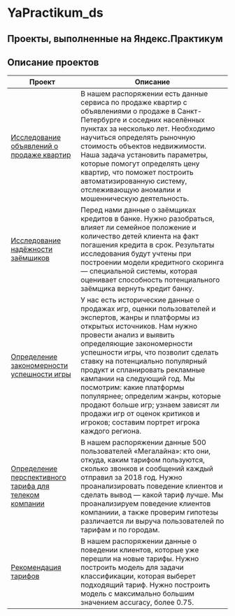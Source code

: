 # YaPractikum_ds
## Проекты, выполненные на Яндекс.Практикум
## Описание проектов

| Проект        | Описание          |
|---------------|-------------------|
|[Исследование объявлений о продаже квартир](https://github.com/cybermetalpunk/YaPractikum_ds/blob/main/real_estate_data/real_estate_data.ipynb)|В нашем распоряжении есть данные сервиса по продаже квартир с объявлениями о продаже в Санкт-Петербурге и соседних населённых пунктах за несколько лет. Необходимо научиться определять рыночную стоимость объектов недвижимости. Наша задача установить параметры, которые помогут определять цену квартир, что поможет построить автоматизированную систему, отслеживающую аномалии и мошенническую деятельность.|
|[Исследование надёжности заёмщиков](https://github.com/cybermetalpunk/YaPractikum_ds/blob/main/debt_analysis/debt_analysis.ipynb)|Перед нами данные о заёмщиках кредитов в банке. Нужно разобраться, влияет ли семейное положение и количество детей клиента на факт погашения кредита в срок. Результаты исследования будут учтены при построении модели кредитного скоринга — специальной системы, которая оценивает способность потенциального заёмщика вернуть кредит банку.|
|[Определение закономерности успешности игры](https://github.com/cybermetalpunk/YaPractikum_ds/blob/main/game_analysis/game_analysis.ipynb)|У нас есть исторические данные о продажах игр, оценки пользователей и экспертов, жанры и платформы из открытых источников. Нам нужно провести анализ и выявить определяющие закономерности успешности игры, что позволит сделать ставку на потенциально популярный продукт и спланировать рекламные кампании на следующий год. Мы посмотрим: какие платформы популярнее; определим жанры, которые продают больше игр; узнаем зависят ли продажи игр от оценок критиков и игроков; составим портрет игрока каждого региона.|
|[Определение перспективного тарифа для телеком компании](https://github.com/cybermetalpunk/YaPractikum_ds/blob/main/mobile_tariff_analysis/mobile_tariff_analysis.ipynb)|В нашем распоряжении данные 500 пользователей «Мегалайна»: кто они, откуда, каким тарифом пользуются, сколько звонков и сообщений каждый отправил за 2018 год. Нужно проанализировать поведение клиентов и сделать вывод — какой тариф лучше. Мы проанализируем поведение клиентов компаниии, а также проверим гипотезы различается ли выруча пользователей по тарифам и по городам.|
|[Рекомендация тарифов](https://github.com/cybermetalpunk/YaPractikum_ds/blob/main/tariff_recommendation/tariff_recommendation.ipynb)|В нашем распоряжении данные о поведении клиентов, которые уже перешли на новые тарифы. Нужно построить модель для задачи классификации, которая выберет подходящий тариф. Нужно построить модель с максимально большим значением accuracy, более 0.75.|

